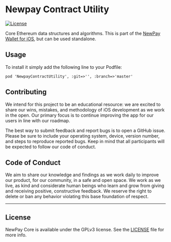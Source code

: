 # Newpay Contract Utility

[![License](https://img.shields.io/badge/license-GPL3-green.svg?style=flat)]()

Core Ethereum data structures and algorithms. This is part of the [NewPay Wallet for iOS](), but can be used standalone.

## Usage

To install it simply add the following line to your Podfile:

```
pod 'NewpayContractUtility', :git=>'', :branch=>'master'
```

## Contributing

We intend for this project to be an educational resource: we are excited to
share our wins, mistakes, and methodology of iOS development as we work
in the open. Our primary focus is to continue improving the app for our users in
line with our roadmap.

The best way to submit feedback and report bugs is to open a GitHub issue.
Please be sure to include your operating system, device, version number, and
steps to reproduce reported bugs. Keep in mind that all participants will be
expected to follow our code of conduct.

## Code of Conduct

We aim to share our knowledge and findings as we work daily to improve our
product, for our community, in a safe and open space. We work as we live, as
kind and considerate human beings who learn and grow from giving and receiving
positive, constructive feedback. We reserve the right to delete or ban any
behavior violating this base foundation of respect.

---

## License

NewPay Core is available under the GPLv3 license. See the [LICENSE](LICENSE) file for more info.
